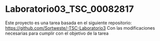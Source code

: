 # Laboratorio03_TSC_00082817
Este proyecto es una tarea basada en el siguiente repositorio: https://github.com/Sortweste/-TSC-Laboratorio3
Con las modificaciones necesarias para cumplir con el objetivo de la tarea

